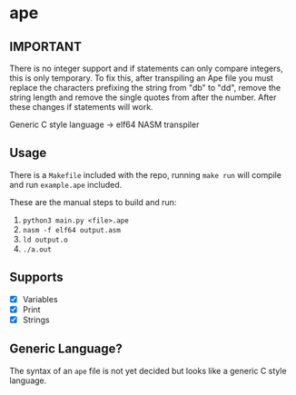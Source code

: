 # ape

## IMPORTANT

There is no integer support and if statements can only compare integers, this is only temporary. To fix this, after transpiling an Ape file you must replace the characters prefixing the string from "db" to "dd", remove the string length and remove the single quotes from after the number. After these changes if statements will work.

Generic C style language -> elf64 NASM transpiler

## Usage

There is a `Makefile` included with the repo, running `make run` will compile and run `example.ape` included.

These are the manual steps to build and run:

1) `python3 main.py <file>.ape`
2) `nasm -f elf64 output.asm`
3) `ld output.o`
4) `./a.out`

## Supports

- [x] Variables
- [x] Print
- [x] Strings

## Generic Language?

The syntax of an `ape` file is not yet decided but looks like a generic C style language.
